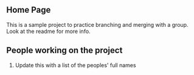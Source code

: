 ## Home Page

This is a sample project to practice branching and merging with a group. Look at the readme for more info.

## People working on the project 


1. Update this with a list of the peoples' full names 

